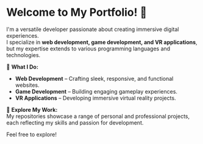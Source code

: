 # Welcome to My Portfolio! 👋  

I'm a versatile developer passionate about creating immersive digital experiences.  
I specialize in **web development, game development, and VR applications**, but my expertise extends to various programming languages and technologies.  

🚀 **What I Do:**  
- **Web Development** – Crafting sleek, responsive, and functional websites.  
- **Game Development** – Building engaging gameplay experiences.  
- **VR Applications** – Developing immersive virtual reality projects.  

📂 **Explore My Work:**  
My repositories showcase a range of personal and professional projects, each reflecting my skills and passion for development.  

Feel free to explore!
